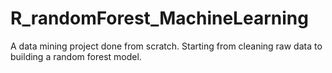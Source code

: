 # R_randomForest_MachineLearning
A data mining project done from scratch. 
Starting from cleaning raw data to building a random forest model.
